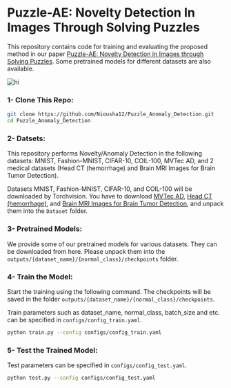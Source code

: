 # Puzzle-AE: Novelty Detection In Images Through Solving Puzzles

This repository contains code for training and evaluating the proposed method in our paper [Puzzle-AE: Novelty Detection in Images through Solving Puzzles](https://arxiv.org/abs/2003.05669). Some pretrained models for different datasets are also available.

<img src="Images/Method.png" alt="hi" class="inline"/>

### 1- Clone This Repo:
``` bash
git clone https://github.com/Niousha12/Puzzle_Anomaly_Detection.git
cd Puzzle_Anomaly_Detection
```
### 2- Datsets:
This repository performs Novelty/Anomaly Detection in the following datasets: MNIST, Fashion-MNIST, CIFAR-10, COIL-100, MVTec AD, and 2 medical datasets (Head CT (hemorrhage) and Brain MRI Images for Brain Tumor Detection).

Datasets MNIST, Fashion-MNIST, CIFAR-10, and COIL-100 will be downloaded by Torchvision. You have to download [MVTec AD](https://www.mvtec.com/company/research/datasets/mvtec-ad/), [Head CT (hemorrhage)](http://www.kaggle.com/felipekitamura/head-ct-hemorrhage), and [Brain MRI Images for Brain Tumor Detection](http://www.kaggle.com/navoneel/brain-mri-images-for-brain-tumor-detection), and unpack them into the `Dataset` folder.

### 3- Pretrained Models:
We provide some of our pretrained models for various datasets. They can be downloaded from here. Please unpack them into the `outputs/{dataset_name}/{normal_class}/checkpoints` folder.

### 4- Train the Model:
Start the training using the following command. The checkpoints will be saved in the folder `outputs/{dataset_name}/{normal_class}/checkpoints`.

Train parameters such as dataset_name, normal_class, batch_size and etc. can be specified in `configs/config_train.yaml`.
``` bash
python train.py --config configs/config_train.yaml
```

### 5- Test the Trained Model:
Test parameters can be specified in `configs/config_test.yaml`.
``` bash
python test.py --config configs/config_test.yaml
```

